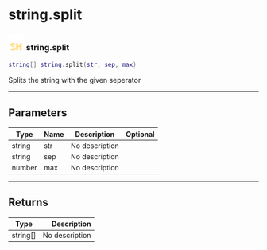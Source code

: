 # string.split

### <img src="../../.gitbook/assets/shared.png" width="32" height="32" /> string.split

```lua
string[] string.split(str, sep, max)
```

Splits the string with the given seperator<br>

-----------------
## Parameters

| Type   | Name | Description | Optional |
| ------ | ---- | ----------- | -------: |
| string | str | No description |  |
| string | sep | No description |  |
| number | max | No description |  |

-----------------
## Returns

| Type   | Description |
| ------ | ----------: |
| string[] | No description |
